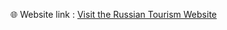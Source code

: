 🌐 Website link :
[ Visit the Russian Tourism Website](https://winblader.github.io/Russian_Tourism_Website/)

